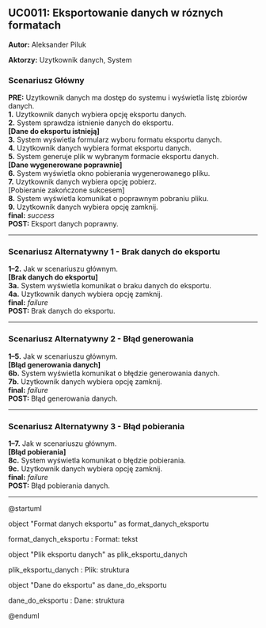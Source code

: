 ## UC0011: Eksportowanie danych w róznych formatach

**Autor:** Aleksander Piluk

**Aktorzy:** Uzytkownik danych, System

### **Scenariusz Główny**

**PRE:** Uzytkownik danych ma dostęp do systemu i wyświetla listę zbiorów danych.  
**1.** Uzytkownik danych wybiera opcję eksportu danych.  
**2.** System sprawdza istnienie danych do eksportu.  
**[Dane do eksportu istnieją]**  
**3.** System wyświetla formularz wyboru formatu eksportu danych.  
**4.** Uzytkownik danych wybiera format eksportu danych.  
**5.** System generuje plik w wybranym formacie eksportu danych.  
**[Dane wygenerowane poprawnie]**  
**6.** System wyświetla okno pobierania wygenerowanego pliku.  
**7.** Uzytkownik danych wybiera opcję pobierz.  
[Pobieranie zakończone sukcesem]  
**8.** System wyświetla komunikat o poprawnym pobraniu pliku.  
**9.** Uzytkownik danych wybiera opcję zamknij.  
**final:** *success*  
**POST:** Eksport danych poprawny.

---

### **Scenariusz Alternatywny 1 - Brak danych do eksportu**  

**1–2.** Jak w scenariuszu głównym.    
**[Brak danych do eksportu]**  
**3a.** System wyświetla komunikat o braku danych do eksportu.  
**4a.** Uzytkownik danych wybiera opcję zamknij.  
**final:** *failure*  
**POST:** Brak danych do eksportu.  

---

### **Scenariusz Alternatywny 2 - Błąd generowania**  
**1–5.** Jak w scenariuszu głównym.      
**[Błąd generowania danych]**  
**6b.** System wyświetla komunikat o błędzie generowania danych.    
**7b.** Uzytkownik danych wybiera opcję zamknij.  
**final:** *failure*    
**POST:** Błąd generowania danych.

---

### **Scenariusz Alternatywny 3 - Błąd pobierania**  
**1–7.** Jak w scenariuszu głównym.      
**[Błąd pobierania]**  
**8c.** System wyświetla komunikat o błędzie pobierania.  
**9c.** Uzytkownik danych wybiera opcję zamknij.  
**final:** *failure*    
**POST:** Błąd pobierania danych.

---
@startuml

object "Format danych eksportu" as format_danych_eksportu

format_danych_eksportu : Format: tekst

object "Plik eksportu danych" as plik_eksportu_danych

plik_eksportu_danych : Plik: struktura

object "Dane do eksportu" as dane_do_eksportu

dane_do_eksportu : Dane: struktura

@enduml
